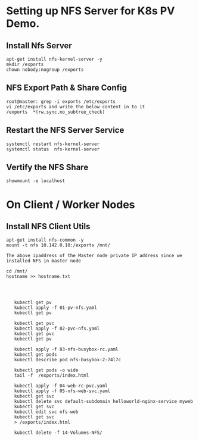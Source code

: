 # Setting up NFS Server for K8s PV Demo. 

## Install Nfs Server 
```
apt-get install nfs-kernel-server -y 
mkdir /exports
chown nobody:nogroup /exports
```

## NFS Export Path & Share Config
```
root@master: grep -i exports /etc/exports
vi /etc/exports and write the below content in to it 
/exports  *(rw,sync,no_subtree_check)

```

## Restart the NFS Server Service
```
systemctl restart nfs-kernel-server
systemctl status  nfs-kernel-server
```

## Vertify the NFS Share
```
showmount -e localhost 
```


# On Client / Worker Nodes 

## Install NFS Client Utils 
```
apt-get install nfs-common -y
mount -t nfs 10.142.0.10:/exports /mnt/

The above ipaddress of the Master node private IP address since we installed NFS in master node

cd /mnt/
hostname >> hostname.txt
```


```

  
  
   kubectl get pv 
   kubectl apply -f 01-pv-nfs.yaml
   kubectl get pv 
  
   kubectl get pvc 
   kubectl apply -f 02-pvc-nfs.yaml
   kubectl get pvc 
   kubectl get pv
 
   kubectl apply -f 03-nfs-busybox-rc.yaml 
   kubectl get pods 
   kubectl describe pod nfs-busybox-2-74l7c
  
   kubectl get pods -o wide 
   tail -f  /exports/index.html 
 
   kubectl apply -f 04-web-rc-pvc.yaml
   kubectl apply -f 05-nfs-web-svc.yaml 
   kubectl get svc 
   kubectl delete svc default-subdomain helloworld-nginx-service myweb
   kubectl get svc 
   kubectl edit svc nfs-web
   kubectl get svc 
   > /exports/index.html 
   
   kubectl delete -f 14-Volumes-NFS/
```

